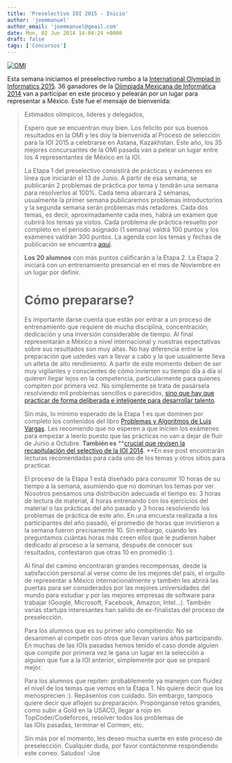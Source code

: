 ```yaml
---
title: 'Preselectivo IOI 2015 - Inicio'
author: 'joemmanuel'
author_email: 'joemmanuel@gmail.com'
date: Mon, 02 Jun 2014 14:04:24 +0000
draft: false
tags: ['Concursos']
---
```


[![](/images/740112_10152062112657478_4658374637277423762_o.jpg "OMI")](/images/740112_10152062112657478_4658374637277423762_o.jpg)

Esta semana iniciamos el preselectivo rumbo a la [International Olympiad in Informatics 2015](http://www.ioinformatics.org/index.shtml). 36 ganadores de la [Olimpiada Mexicana de Informática 2014](http://www.olimpiadadeinformatica.org.mx/OMI/OMI/Inicio.aspx) van a participar en este proceso y pelearán por un lugar para representar a México. Este fue el mensaje de bienvenida:

<!--more-->

> Estimados olímpicos, líderes y delegados,
> 
> Espero que se encuentran muy bien. Los felicito por sus buenos resultados en la OMI y les doy la bienvenida al Proceso de selección para la IOI 2015 a celebrarse en Astana, Kazakhstan. Este año, los 35 mejores concursantes de la OMI pasada van a pelear un lugar entre los 4 representantes de México en la IOI.
> 
> La Etapa 1 del preselectivo consistirá de prácticas y exámenes en línea que iniciarán el 13 de Junio. A partir de esa semana, se publicarán 2 problemas de práctica por tema y tendrán una semana para resolverlos al 100%. Cada tema abarcará 2 semanas, usualmente la primer semana publicaremos problemas introductorios y la segunda semana serán problemas más retadores. Cada dos temas, es decir, aproximadamente cada mes, habrá un examen que cubrirá los temas ya vistos. Cada problema de práctica resuelto por completo en el periodo asignado (1 semana) valdrá 100 puntos y los exámenes valdrán 300 puntos. La agenda con los temas y fechas de publicación se encuentra [aquí](http://olimpiadadeinformatica.us4.list-manage.com/track/click?u=35979a7875695484372c1bc57&id=83c0e4d85f&e=30790c0fec).
> 
> **Los 20 alumnos** con más puntos calificarán a la Etapa 2. La Etapa 2 iniciará con un entrenamiento presencial en el mes de Noviembre en un lugar por definir.
> 
> Cómo prepararse?
> ================
> 
> Es importante darse cuenta que están por entrar a un proceso de entrenamiento que requiere de mucha disciplina, concentración, dedicación y una inversión considerable de tiempo. Al final representarán a México a nivel internacional y nuestras expectativas sobre sus resultados son muy altas. No hay diferencia entre la preparación que ustedes van a llevar a cabo y la que usualmente lleva un atleta de alto rendimiento. A partir de este momento deben de ser muy vigilantes y conscientes de cómo invierten su tiempo día a día si quieren llegar lejos en la competencia, particularmente para quienes compiten por primera vez. No simplemente se trata de pasársela resolviendo mil problemas sencillos o parecidos, [sino que hay que practicar de forma deliberada e inteligente para desarrollar talento](http://olimpiadadeinformatica.us4.list-manage1.com/track/click?u=35979a7875695484372c1bc57&id=39d973f562&e=30790c0fec). 
> 
> Sin más, lo mínimo esperado de la Etapa 1 es que dominen por completo los contenidos del libro [Problemas y Algoritmos de Luis Vargas](http://olimpiadadeinformatica.us4.list-manage.com/track/click?u=35979a7875695484372c1bc57&id=7fc7a93a8f&e=30790c0fec). Les recomiendo que no esperen a que inicien los exámenes para empezar a leerlo puesto que las prácticas no van a dejar de fluir de Junio a Octubre. **También es** **[crucial que revisen la recapitulación del selectivo de la IOI 2014](http://olimpiadadeinformatica.us4.list-manage.com/track/click?u=35979a7875695484372c1bc57&id=fbe63e8ae8&e=30790c0fec). **En ese post encontrarán lecturas recomendadas para cada uno de los temas y otros sitios para practicar.
> 
> El proceso de la Etapa 1 está diseñado para consumir 10 horas de su tiempo a la semana, asumiendo que no dominan los temas por ver. Nosotros pensamos una distribución adecuada el tiempo es: 3 horas de lectura de material, 4 horas entrenando con los ejercicios del material o las prácticas del año pasado y 3 horas resolviendo los problemas de práctica de este año. En una encuesta realizada a los participantes del año pasado, el promedio de horas que invirtieron a la semana fueron precisamente 10. Sin embargo, cuando les preguntamos cuántas horas más creen ellos que le pudieron haber dedicado al proceso a la semana, después de conocer sus resultados, contestaron que otras 10 en promedio :).
> 
> Al final del camino encontrarán grandes recompensas, desde la satisfacción personal al verse como de los mejores del país, el orgullo de representar a México internacionalmente y también les abrirá las puertas para ser considerados por las mejores universidades del mundo para estudiar y por las mejores empresas de software para trabajar (Google, Microsoft, Facebook, Amazon, Intel...). También varias startups interesantes han salido de ex-finalistas del proceso de preselección.
> 
> Para los alumnos que es su primer año compitiendo: No se desanimen al competir con otros que llevan varios años participando. En muchas de las IOIs pasadas hemos tenido el caso donde alguien que compite por primera vez le gana un lugar en la selección a alguien que fue a la IOI anterior, simplemente por que se preparó mejor.
> 
> Para los alumnos que repiten: probablemente ya manejen con fluidez el nivel de los temas que vemos en la Etapa 1. No quiere decir que los menosprecien :). Repásenlos con cuidado. Sin embargo, tampoco quiere decir que aflojen su preparación. Propónganse retos grandes, como subir a Gold en la USACO, llegar a rojo en TopCoder/Codeforces, resolver todos los problemas de las IOIs pasadas, terminar el Cormen, etc.
> 
> Sin más por el momento, les deseo mucha suerte en este proceso de preselección. Cualquier duda, por favor contáctenme respondiendo este correo. Saludos! -Joe